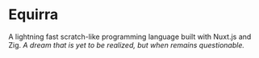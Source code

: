 # Equirra
A lightning fast scratch-like programming language built with Nuxt.js and Zig. _A dream that is yet to be realized, but when remains questionable._
